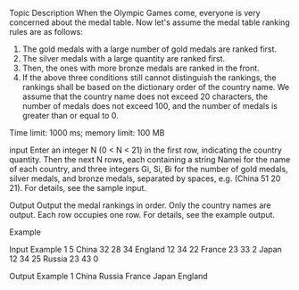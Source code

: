 Topic Description
When the Olympic Games come, everyone is very concerned about the medal table. Now let's assume the medal table ranking rules are as follows:

1. The gold medals with a large number of gold medals are ranked first.
2. The silver medals with a large quantity are ranked first.
3. Then, the ones with more bronze medals are ranked in the front.
4. If the above three conditions still cannot distinguish the rankings, the rankings shall be based on the dictionary order of the country name.
   We assume that the country name does not exceed 20 characters, the number of medals does not exceed 100, and the number of medals is greater than or equal to 0.

Time limit: 1000 ms; memory limit: 100 MB

input
Enter an integer N (0 < N < 21) in the first row, indicating the country quantity.
Then the next N rows, each containing a string Namei for the name of each country, and three integers Gi, Si, Bi for the number of gold medals, silver medals, and bronze medals, separated by spaces, e.g. (China 51 20 21). For details, see the sample input.

Output
Output the medal rankings in order. Only the country names are output. Each row occupies one row. For details, see the example output.

Example

Input Example 1
5
China 32 28 34
England 12 34 22
France 23 33 2
Japan 12 34 25
Russia 23 43 0

Output Example 1
China
Russia
France
Japan
England
